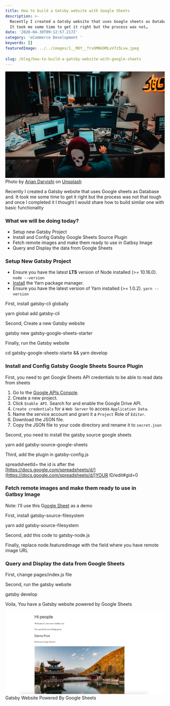 ```yaml
---
title: How to build a Gatsby website with Google Sheets
description: >-
  Recently I created a Gatsby website that uses Google sheets as Database and.
  It took me some time to get it right but the process was not…
date: '2020-04-30T09:12:57.217Z'
category: 'eCommerce Development '
keywords: []
featuredImage: ../../images/1__M8Y__frxOMNG9MLxV7z5Lvw.jpeg

slug: /blog/how-to-build-a-gatsby-website-with-google-sheets
---
```


![Photo by [Arian Darvishi](https://unsplash.com/@arianismmm?utm_source=unsplash&utm_medium=referral&utm_content=creditCopyText) on [Unsplash](https://unsplash.com/s/photos/developer?utm_source=unsplash&utm_medium=referral&utm_content=creditCopyText)](../../images/1__M8Y__frxOMNG9MLxV7z5Lvw.jpeg)
Photo by [Arian Darvishi](https://unsplash.com/@arianismmm?utm_source=unsplash&utm_medium=referral&utm_content=creditCopyText) on [Unsplash](https://unsplash.com/s/photos/developer?utm_source=unsplash&utm_medium=referral&utm_content=creditCopyText)

Recently I created a Gatsby website that uses Google sheets as Database and. It took me some time to get it right but the process was not that tough and once I completed it I thought I would share how to build similar one with basic functionality

### What we will be doing today?

*   Setup new Gatsby Project
*   Install and Config Gatsby Google Sheets Source Plugin
*   Fetch remote images and make them ready to use in Gatbsy Image
*   Query and Display the data from Google Sheets

### **Setup New Gatsby Project**

*   Ensure you have the latest **LTS** version of Node installed (>= 10.16.0). `node --version`
*   [Install](https://yarnpkg.com/en/docs/install) the Yarn package manager.
*   Ensure you have the latest version of Yarn installed (>= 1.0.2). `yarn --version`

First, install gatsby-cli globally

yarn global add gatsby-cli

Second, Create a new Gatsby website

gatsby new gatsby-google-sheets-starter 

Finally, run the Gatsby website

cd gatsby-google-sheets-starte && yarn develop

### **Install and Config Gatsby Google Sheets Source Plugin**

First, you need to get Google Sheets API credentials to be able to read data from sheets

1.  Go to the [Google APIs Console](https://console.developers.google.com/).
2.  Create a new project.
3.  Click `Enable API`. Search for and enable the Google Drive API.
4.  `Create credentials` for a `Web Server` to access `Application Data`.
5.  Name the service account and grant it a `Project` Role of `Editor`.
6.  Download the JSON file.
7.  Copy the JSON file to your code directory and rename it to `secret.json`

Second, you need to install the gatsby source google sheets

yarn add gatsby-source-google-sheets

Third, add the plugin in gatsby-config.js

spreadsheetId= the id is after the [https://docs.google.com/spreadsheets/d/](https://docs.google.com/spreadsheets/d/)YOUR ID/edit#gid=0

### Fetch remote images and make them ready to use in Gatbsy Image

Note: I’ll use this G[oogle Sheet](https://docs.google.com/spreadsheets/d/1L0aW6utYrcfd7xwYp1cIUkv8As4cFx1ECb0phF9-CEE/edit#gid=0) as a demo

First, install gatsby-source-filesystem

yarn add gatsby-source-filesystem

Second, add this code to gatsby-node.js

Finally, replace node.featuredimage with the field where you have remote image URL

### Query and Display the data from Google Sheets

First, change pages/index.js file

Second, run the gatsby website

gatsby develop

Voila, You have a Gatsby website powered by Google Sheets

![Gatsby Website Powered By Google Sheets](../../images/1__TG1lwHGnlbim9PAbTBL42w.png)
Gatsby Website Powered By Google Sheets